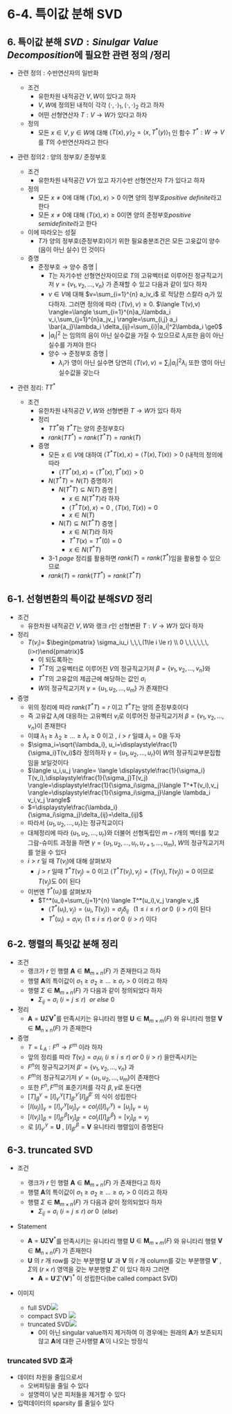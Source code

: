 # 6-4. 특이값 분해 SVD

## 6. 특이값 분해 $SVD: Sinulgar\,\,Value\,\,Decomposition$에 필요한 관련 정의 /정리

- 관련 정의  : 수반연산자의 일반화
  - 조건
	- 유한차원 내적공간 $V,W$이 있다고 하자
	- $V,W$에 정의된 내적이 각각 $\langle\cdot,\cdot \rangle_1, \langle\cdot,\cdot\rangle_2$ 라고 하자
	- 어떤 선형연산자 $T : V \rightarrow W$가 있다고 하자
  - 정의
	- 모든 $x\in V ,y\in W$에 대해 $\langle T(x),y \rangle_2=\langle x,T^*(y)\rangle_1$ 인 함수 $T^*:W\rightarrow V$를 $T$의 수반연산자라고 한다
- 관련 정의2 : 양의 정부호/ 준정부호
  - 조건
	- 유한차원 내적공간 $V$가 있고 자기수반 선형연산자 $T$가 있다고 하자
  - 정의
	- 모든 $x \ne0$에 대해 $\langle T(x),x \rangle >0$ 이면 양의 정부호$positive \,\,definite$라고 한다
	- 모든 $x \ne 0$에 대해 $\langle T(x),x \rangle \ge 0$이면 양의 준정부호$positive\,\,semidefinite$라고 한다
  - 이에 따라오는 성질
	- $T$가 양의 정부호(준정부호)이기 위한 필요충분조건은 모든 고윳값이 양수(음이 아닌 실수) 인 것이다
  - 증명
	- 준정부호 → 양수 증명 |
	     - $T$는 자기수반 선형연산자이므로 $T$의 고유벡터로 이루어진 정규직교기저 $\gamma=\{v_1,v_2,...,v_n\}$ 가 존재할 수 있고 다음과 같이 있다 하자
	     - $v \in V$에 대해 $v=\sum_{i=1}^{n} a_iv_i$ 로 적당한 스칼라 $a_i$가 있다하자. 그러면 정의에 따라 $\langle T(v),v \rangle \ge0$.  $\langle T(v),v) \rangle=\langle \sum_{i=1}^{n}a_i\lambda_i v_i,\sum_{j=1}^{n}a_jv_j \rangle=\sum_{i,j} a_i \bar{a_j}\lambda_i \delta_{ij}=\sum_{i}|a_i|^2\lambda_i \ge0$
	     - $|a_i|^2$ 는 임의의 음이 아닌 실수값을 가질 수 있으므로 $\lambda_i$또한 음이 아닌 실수를 가져야 한다
       - 양수 → 준정부호 증명 |
            - $\lambda_i$가 영이 아닌 실수면 당연히 $\langle T(v),v \rangle=\sum_{i}|a_i|^2\lambda_i$  또한 영이 아닌 실수값을 갖는다
            
- 관련 정리: $TT^*$
	- 조건
	    - 유한차원 내적공간 $V,W$와 선형변환 $T\rightarrow W$가 있다 하자
	  - 정리
	    - $TT^*$와 $T^*T$는 양의 준정부호다
	    - $rank(TT^*)=rank(T^*T)=rank(T)$
	  - 증명
		- 모든 $x \in V$에 대하여 $\langle T^*T(x),x \rangle=\langle T(x),T(x) \rangle >0$  (내적의 정의에 따라
		    -  $\langle TT^*(x),x \rangle = \langle T^*(x),T^*(x) \rangle >0$
		- $N(T^*T)=N(T)$ 증명하기
			- $N(T^*T) \subseteq N(T)$  증명 |
				- $x \in N(T^*T)$라 하자
				- $\langle T^*T(x),x \rangle=0$  ,  $\langle T(x),T(x) \rangle =0$
				- $x \in N(T)$
		  - $N(T) \subseteq N(T^*T)$ 증명 |
			- $x \in N(T)$라 하자
			- $T^*T(x)=T^*(0)=0$
			- $x\in N(T^*T)$
	    - 3-1 $page$ 정리를 활용하면 $rank(T)=rank(T^*)$임을 활용할 수 있으므로
	    - $rank(T)=rank(TT^*)=rank(T^*T)$

## 6-1. 선형변환의 특이값 분해$SVD$ 정리

- 조건
	- 유한차원 내적공간 $V,W$와 랭크 $r$인 선형변환 $T:V\rightarrow W$가 있다 하자
- 정리
	- $T(v_i)=$ $\begin{pmatrix} \sigma_iu_i  \,\,\,(1\le i \le r) \\  0 \,\,\,\,\,\,(i>r)\end{pmatrix}$
		- 이 되도록하는
		- $T^*T$의 고유벡터로 이루어진 $V$의 정규직교기저 $\beta=\{v_1,v_2,...,v_n\}$와
		- $T^*T$의 고유값의 제곱근에 해당하는 값인 $\sigma_i$
		- $W$의 정규직교기저 $\gamma=\{u_1,u_2,...,u_m\}$ 가 존재한다
- 증명
	- 위의 정리에 따라 $rank(T^*T)=r$ 이고 $T^*T$는 양의 준정부호이다
	- 즉 고유값 $\lambda_i$에 대응하는 고유벡터 $v_i$로 이루어진 정규직교기저 $\beta=\{v_1,v_2,...,v_n\}$이 존재한다
	- 이떄 $\lambda_1 \ge \lambda_2 \ge ... \ge \lambda_r \ge0$ 이고 , $i >r$ 일떄 $\lambda_i=0$을 두자
	- $\sigma_i=\sqrt{\lambda_i}, u_i=\displaystyle\frac{1}{\sigma_i}T(v_i)$라 정의하자 $\gamma=\{u_1,u_2,...,u_r\}$이 $W$의 정규직교부분집합임을 보일것이다
	- $\langle u_i,u_j \rangle= \langle \displaystyle\frac{1}{\sigma_i} T(v_i),\displaystyle\frac{1}{\sigma_j}T(v_j) \rangle=\displaystyle\frac{1}{\sigma_i\sigma_j}\langle T^*T(v_i),v_j \rangle=\displaystyle\frac{1}{\sigma_i\sigma_j}\langle \lambda_i v_i,v_j \rangle$
	- $=\displaystyle\frac{\lambda_i}{\sigma_i\sigma_j}\delta_{ij}=\delta_{ij}$
	- 따라서 $\{u_1,u_2,...,u_r\}$는 정규직교이다
	- 대체정리에 따라 $\{u_1,u_2,...,u_r\}$와 더불어 선형독립인 $m-r$개의 벡터를 찾고 그람-슈미트 과정을 하면 $\gamma=\{ u_1,u_2,...,u_r,u_{r+1},...,u_m\}$, $W$의 정규직교기저를 얻을 수 있다
  - $i>r$ 일 때 $T(v_i)$에 대해 살펴보자
      - $j>r$ 일때 $T^*T(v_j)=0$ 이고 $\langle T^*T(v_j),v_j \rangle= \langle T(v_j),T(v_j) \rangle=0$ 이므로 $T(v_j)$도 0이 된다
  - 이번엔 $T^*(u_i)$를 살펴보자
      - $T^*(u_i)=\sum_{j=1}^{n} \langle T^*(u_i),v_j \rangle v_j$
	      - $\langle T^*(u_i),v_j\rangle= \langle u_i,T(v_j)\rangle=\sigma_j \delta_{ij}$ $\,\,\,(1\le i \le r)$ $or$  $0 \,\,\,(i>r)$이 된다
	      - $T^*(u_i)=\sigma_i v_i \,\,\,(1\le i \le r)$ $or$ $0\,\,\,(i>r)$ 이다

## 6-2. 행렬의 특잇값 분해 정리

- 조건
	- 랭크가 $r$ 인 행렬 $\mathbf{A} \in \mathbf{M}_{m \times n}(F)$ 가 존재한다고 하자
	- 행렬 $\mathbf{A}$의 특이값이 $\sigma_1 \ge \sigma_2 \ge ...\ge \sigma_r >0$ 이라고 하자
	- 행렬 $\Sigma \in \mathbf{M}_{m \times n}(F)$  가 다음과 같이 정의되었다 하자
		- $\Sigma_{ij}= \sigma_i \,\,(i=j \le r)\,\,$ $or$  $else \,\,0$
- 정리
	- $\mathbf{A}=\mathbf{U}\Sigma \mathbf{V}^*$를 만족시키는 유니타리 행렬 $\mathbf{U} \in \mathbf{M}_{m \times m}(F)$ 와 유니타리 행렬 $\mathbf{V} \in \mathbf{M}_{n \times n}(F)$ 가 존재한다
- 증명
	- $T=L_A:F^n\rightarrow F^m$ 이라 하자
	- 앞의 정리를 따라 $T(v_i)=\sigma_iu_i \,\,(i \le i \le r)$ $or$ $0 \,\,(i>r)$ 을만족시키는
	- $F^n$의 정규직교기저 $\beta'=\{v_1,v_2,...,v_n\}$ 과
	- $F^m$의 정규직교기저 $\gamma'=\{u_1,u_2,...,u_m \}$이 존재한다
	- 또한 $F^n,F^m$의 표준기저를 각각 $\beta,\gamma$로 둔다면
	- $[T]_{\beta}^{\gamma}= [I]_{\gamma'}^{\gamma} [T]_{\beta'}^{\gamma'} [I]_{\beta}^{\beta'}$ 의 식이 성립한다
	- $[I(u_j)]_{\gamma}=[I]_{\gamma'}^{\gamma}[u_j]_{\gamma'}=col_j([I]_{\gamma'}^{\gamma})=[u_j]_{\gamma}=u_j$
	- $[I(v_j)]_{\beta}=[I]_{\beta'}^{\beta}[v_j]_{\beta'}=col_j([I]_{\beta'}^{\beta})=[v_j]_{\beta}=v_j$
	- 로 $[I]_{\gamma'}^{\gamma}=\mathbf{U}$ , $[I]_{\beta'}^{\beta}=\mathbf{V}$ 유니타리 행렬임이 증명된다

## 6-3. truncated SVD

- 조건
	- 랭크가 $r$ 인 행렬 $\mathbf{A} \in \mathbf{M}_{m \times n}(F)$ 가 존재한다고 하자
	- 행렬 $\mathbf{A}$의 특이값이 $\sigma_1 \ge \sigma_2 \ge ...\ge \sigma_r >0$ 이라고 하자
	- 행렬 $\Sigma \in \mathbf{M}_{m \times n}(F)$  가 다음과 같이 정의되었다 하자
		- $\Sigma_{ij}= \sigma_i \,\,(i=j \le r)$ $or$  $0 \,\,\,(else)$
- Statement
	- $\mathbf{A}=\mathbf{U}\Sigma \mathbf{V}^*$를 만족시키는 유니타리 행렬 $\mathbf{U} \in \mathbf{M}_{m \times m}(F)$ 와 유니타리 행렬 $\mathbf{V} \in \mathbf{M}_{n \times n}(F)$ 가 존재한다
	- $\mathbf{U}$ 의 $r$ 개 row를 갖는 부분행렬 $\mathbf{U}'$ 과 $\mathbf{V}$ 의 $r$ 개 column를 갖는 부분행렬 $\mathbf{V}'$ , $\Sigma$의  $(r \times r)$ 영역을 갖는 부분행렬  $\Sigma'$ 이 있다 하자 그러면
		- $\mathbf{A}=\mathbf{U}'\Sigma' (\mathbf{V}')^*$ 이 성립한다(be called compact SVD)
- 이미지

  - full SVD![](https://t1.daumcdn.net/cfile/tistory/2435CA425266197F02?download)
  - compact SVD ![](https://t1.daumcdn.net/cfile/tistory/23378F3352661E3336?download)
  - truncated SVD![](https://t1.daumcdn.net/cfile/tistory/2746F23952661E501D?download)
	- 0이 아닌 singular value까지 제거하여 이 경우에는 원래의 $\mathbf{A}$가 보존되지 않고 $\mathbf{A}$에 대한 근사행렬 $\mathbf{A}'$이 나오는 방정식

### truncated SVD 효과

- 데이터 차원을 줄임으로서
	- 오버피팅을 줄일 수 있다
	- 설명력이 낮은 피처들을 제거할 수 있다
- 입력데이터의 sparsity 를 줄일수 있다

 




























